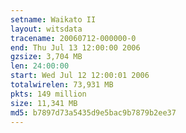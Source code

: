 ```yaml
---
setname: Waikato II
layout: witsdata
tracename: 20060712-000000-0
end: Thu Jul 13 12:00:00 2006
gzsize: 3,704 MB
len: 24:00:00
start: Wed Jul 12 12:00:01 2006
totalwirelen: 73,931 MB
pkts: 149 million
size: 11,341 MB
md5: b7897d73a5435d9e5bac9b7879b2ee37
---
```

